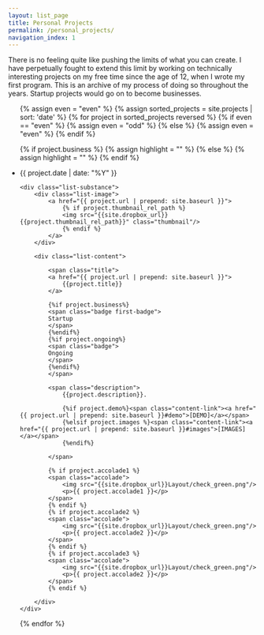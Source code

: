 ```yaml
---
layout: list_page
title: Personal Projects
permalink: /personal_projects/
navigation_index: 1
---
```


There is no feeling quite like pushing the limits of what you can create. I have perpetually fought to extend this limit by working on technically interesting projects on my free time since the age of 12, when I wrote my first program. This is an archive of my process of doing so throughout the years. <span class="badge inline-badge first-badge">Startup</span> projects would go on to become businesses.

<ul class="posts projects">

{% assign even = "even" %}
{% assign sorted_projects = site.projects | sort: 'date' %}
{% for project in sorted_projects reversed %}
  {% if even == "even" %} {% assign even = "odd" %} 
  {% else %} {% assign even = "even" %}
  {% endif %}

  {% if project.business %}
  {% assign highlight = "" %}
  {% else %}
  {% assign highlight = "" %}
  {% endif %}

  <li class="{{ even }} {{highlight}}">
	<div class="list-date">{{ project.date | date: "%Y" }}</div>

	<div class="list-substance">
	    <div class="list-image">
		    <a href="{{ project.url | prepend: site.baseurl }}">
		    	{% if project.thumbnail_rel_path %}
			    <img src="{{site.dropbox_url}}{{project.thumbnail_rel_path}}" class="thumbnail"/>
		        {% endif %}
		    </a>	
		</div>

	    <div class="list-content">

	    	<span class="title">
		    <a href="{{ project.url | prepend: site.baseurl }}">
		    	{{project.title}}
			</a>

			{%if project.business%}
			<span class="badge first-badge">
			Startup
			</span>
			{%endif%}
			{%if project.ongoing%}
			<span class="badge">
			Ongoing
			</span>
			{%endif%}
			</span>

		    <span class="description">
		    	{{project.description}}.

				{%if project.demo%}<span class="content-link"><a href="{{ project.url | prepend: site.baseurl }}#demo">[DEMO]</a></span>
		    	{%elsif project.images %}<span class="content-link"><a href="{{ project.url | prepend: site.baseurl }}#images">[IMAGES]</a></span>
		    	{%endif%}

			</span>

			{% if project.accolade1 %}
			<span class="accolade">
				<img src="{{site.dropbox_url}}Layout/check_green.png"/>
				<p>{{ project.accolade1 }}</p>
			</span>
			{% endif %}
			{% if project.accolade2 %}
			<span class="accolade">
				<img src="{{site.dropbox_url}}Layout/check_green.png"/>
				<p>{{ project.accolade2 }}</p>
			</span>
			{% endif %}
			{% if project.accolade3 %}
			<span class="accolade">
				<img src="{{site.dropbox_url}}Layout/check_green.png"/>
				<p>{{ project.accolade2 }}</p>
			</span>
			{% endif %}

		</div>
	</div>

  </li>
{% endfor %}
</ul>
